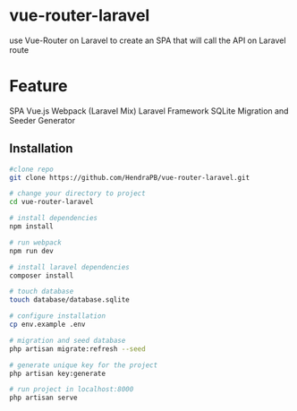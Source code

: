# vue-router-laravel
use Vue-Router on Laravel to create an SPA that will call the API on Laravel route

# Feature
SPA
Vue.js
Webpack (Laravel Mix)
Laravel Framework
SQLite
Migration and Seeder Generator

## Installation

``` bash
#clone repo
git clone https://github.com/HendraPB/vue-router-laravel.git

# change your directory to project
cd vue-router-laravel

# install dependencies
npm install

# run webpack
npm run dev

# install laravel dependencies
composer install

# touch database
touch database/database.sqlite

# configure installation
cp env.example .env

# migration and seed database
php artisan migrate:refresh --seed

# generate unique key for the project
php artisan key:generate

# run project in localhost:8000
php artisan serve
